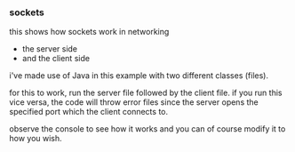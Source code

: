 ### sockets

this shows how sockets work in networking 
- the server side
- and the client side

i've made use of Java in this example with two different classes (files).

for this to work, run the server file followed by the client file.
if you run this vice versa, the code will throw error files since the server opens the specified port which the client connects to. 

observe the console to see how it works and you can of course modify it to how you wish.
